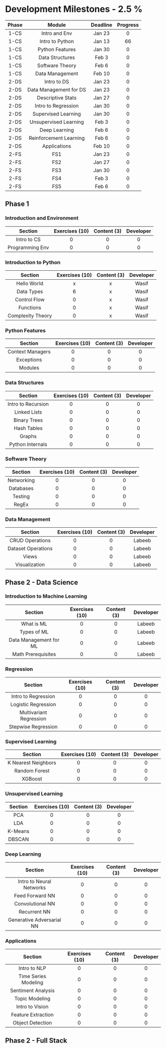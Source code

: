 # Development Milestones - 2.5 %

|Phase |    Module              | Deadline       | Progress       | 
|:----:|:----------------------:|:--------------:|:--------------:|
| 1-CS | Intro and Env          | Jan 23         | 0              |
| 1-CS | Intro to Python        | Jan 13         | 66             |
| 1-CS | Python Features        | Jan 30         | 0              |
| 1-CS | Data Structures        | Feb 3          | 0              |
| 1-CS | Software Theory        | Feb 6          | 0              |
| 1-CS | Data Management        | Feb 10         | 0              |
| 2-DS | Intro to DS            | Jan 23         | 0              |
| 2-DS | Data Management for DS | Jan 23         | 0              |
| 2-DS | Descriptive Stats      | Jan 27         | 0              |
| 2-DS | Intro to Regression    | Jan 30         | 0              |
| 2-DS | Supervised Learning    | Jan 30         | 0              |
| 2-DS | Unsupervised Learning  | Feb 3          | 0              |
| 2-DS | Deep Learning          | Feb 6          | 0              |
| 2-DS | Reinforcement Learning | Feb 6          | 0              |
| 2-DS | Applications           | Feb 10         | 0              |
| 2-FS | FS1                    | Jan 23         | 0              |
| 2-FS | FS2                    | Jan 27         | 0              |
| 2-FS | FS3                    | Jan 30         | 0              |
| 2-FS | FS4                    | Feb 3          | 0              |
| 2-FS | FS5                    | Feb 6          | 0              |

## Phase 1

### Introduction and Environment

|    Section         | Exercises (10) |  Content (3)  | Developer |
|:-----------------:|:--------------:|:-------------:|:---------:|
| Intro to CS       | 0              | 0             | 0         |
| Programming Env   | 0              | 0             | 0         |

### Introduction to Python

|    Section         | Exercises (10) |  Content (3)  | Developer |
|:-----------------:|:--------------:|:-------------:|:---------:|
| Hello World       | x              | x             | Wasif     |
| Data Types        | 6              | x             | Wasif     |
| Control Flow      | 0              | x             | Wasif     |
| Functions         | 0              | x             | Wasif     |
| Complexity Theory | 0              | x             | Wasif     |

### Python Features

|    Section         | Exercises (10) |  Content (3)  | Developer |
|:-----------------:|:--------------:|:-------------:|:---------:|
| Context Managers  | 0              | 0             | 0         |
| Exceptions        | 0              | 0             | 0         |
| Modules           | 0              | 0             | 0         |

### Data Structures

|    Section          | Exercises (10) |  Content (3)  | Developer |
|:------------------:|:--------------:|:-------------:|:---------:|
| Intro to Recursion | 0              | 0             | 0         |
| Linked Lists       | 0              | 0             | 0         |
| Binary Trees       | 0              | 0             | 0         |
| Hash Tables        | 0              | 0             | 0         |
| Graphs             | 0              | 0             | 0         |
| Python Internals   | 0              | 0             | 0         |

### Software Theory

|    Section        | Exercises (10) |  Content (3)  | Developer |
|:-----------------:|:--------------:|:-------------:|:---------:|
| Networking        | 0              | 0             | 0         |
| Databases         | 0              | 0             | 0         |
| Testing           | 0              | 0             | 0         |
| RegEx             | 0              | 0             | 0         |


### Data Management

|    Section         | Exercises (10) |  Content (3)  | Developer |
|:------------------:|:--------------:|:-------------:|:---------:|
| CRUD Operations    | 0              | 0             | Labeeb    |
| Dataset Operations | 0              | 0             | Labeeb    |
| Views              | 0              | 0             | Labeeb    |
| Visualization      | 0              | 0             | Labeeb    |

## Phase 2 - Data Science

### Introduction to Machine Learning

|    Section              | Exercises (10) |  Content (3)  | Developer |
|:----------------------:|:--------------:|:-------------:|:---------:|
| What is ML             | 0              | 0             | Labeeb    |
| Types of ML            | 0              | 0             | Labeeb    |
| Data Management for ML | 0              | 0             | Labeeb    |
| Math Prerequisites     | 0              | 0             | Labeeb    |

### Regression

|    Section               | Exercises (10) |  Content (3)  | Developer |
|:-----------------------:|:--------------:|:-------------:|:---------:|
| Intro to Regression     | 0              | 0             | 0         |
| Logistic Regression     | 0              | 0             | 0         |
| Multivariant Regression | 0              | 0             | 0         |
| Stepwise Regression     | 0              | 0             | 0         |

### Supervised Learning

|    Section               | Exercises (10) |  Content (3)  | Developer |
|:-----------------------:|:--------------:|:-------------:|:---------:|
| K Nearest Neighbors     | 0              | 0             | 0         |
| Random Forest           | 0              | 0             | 0         |
| XGBoost                 | 0              | 0             | 0         |
  
### Unsupervised Learning

|    Section | Exercises (10) |  Content (3)  | Developer |
|:---------:|:--------------:|:-------------:|:---------:|
| PCA       | 0              | 0             | 0         |
| LDA       | 0              | 0             | 0         |
| K-Means   | 0              | 0             | 0         |
| DBSCAN    | 0              | 0             | 0         |

### Deep Learning

|    Section                 | Exercises (10) |  Content (3)  | Developer |
|:-------------------------:|:--------------:|:-------------:|:---------:|
| Intro to Neural Networks  | 0              | 0             | 0         |
| Feed Forward NN           | 0              | 0             | 0         |
| Convolutional NN          | 0              | 0             | 0         |
| Recurrent NN              | 0              | 0             | 0         |
| Generative Adversarial NN | 0              | 0             | 0         |

### Applications

|    Section            | Exercises (10) |  Content (3)  | Developer |
|:--------------------:|:--------------:|:-------------:|:---------:|
| Intro to NLP         | 0              | 0             | 0         |
| Time Series Modeling | 0              | 0             | 0         |
| Sentiment Analysis   | 0              | 0             | 0         |
| Topic Modeling       | 0              | 0             | 0         |
| Intro to Vision      | 0              | 0             | 0         |
| Feature Extraction   | 0              | 0             | 0         |
| Object Detection     | 0              | 0             | 0         |

## Phase 2 - Full Stack


